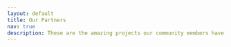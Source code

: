 ```yaml
---
layout: default
title: Our Partners
nav: true
description: These are the amazing projects our community members have made!
---
```

